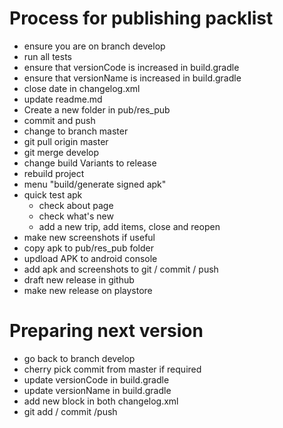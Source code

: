 # Process for publishing packlist
 
 - ensure you are on branch develop
 - run all tests
 - ensure that versionCode is increased in build.gradle
 - ensure that versionName is increased in build.gradle
 - close date in changelog.xml
 - update readme.md
 - Create a new folder in pub/res_pub
 - commit and push
 - change to branch master
 - git pull origin master
 - git merge develop
 - change build Variants to release
 - rebuild project
 - menu "build/generate signed apk"
 - quick test apk
    - check about page
    - check what's new
    - add a new trip, add items, close and reopen
 - make new screenshots if useful
 - copy apk to pub/res_pub folder
 - updload APK to android console
 - add apk and screenshots to git / commit / push
 - draft new release in github
 - make new release on playstore
 
 # Preparing next version
 - go back to branch develop
 - cherry pick commit from master if required
 - update versionCode in build.gradle
 - update versionName in build.gradle
 - add new block in both changelog.xml
 - git add / commit /push
